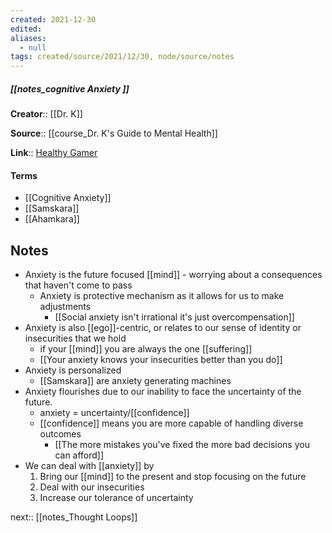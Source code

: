 ```yaml
---
created: 2021-12-30 
edited: 
aliases:
  - null
tags: created/source/2021/12/30, node/source/notes
---
```


##### [[notes_cognitive Anxiety ]]

**Creator**:: [[Dr. K]]
 
**Source**:: [[course_Dr. K's Guide to Mental Health]]

**Link**:: [Healthy Gamer](https://coaching.healthygamer.gg/guide/lessons/cognitive-anxiety)

#### Terms

- [[Cognitive Anxiety]]
- [[Samskara]]
- [[Ahamkara]]

## Notes

- Anxiety is the future focused [[mind]] - worrying about a consequences that haven't come to pass
	- Anxiety is protective mechanism as it allows for us to make adjustments
		- [[Social anxiety isn't irrational it's just overcompensation]]
- Anxiety is also [[ego]]-centric, or relates to our sense of identity or insecurities that we hold
	- if your [[mind]] you are always the one [[suffering]]
	- [[Your anxiety knows your insecurities better than you do]]
- Anxiety is personalized
	- [[Samskara]] are anxiety generating machines 
- Anxiety flourishes due to our inability to face the uncertainty of the future.
	- anxiety = uncertainty/[[confidence]]
	- [[confidence]] means you are more capable of handling diverse outcomes
		- [[The more mistakes you've fixed the more bad decisions you can afford]]
- We can deal with [[anxiety]] by 
	1. Bring our [[mind]] to the present and stop focusing on the future
	2. Deal with our insecurities 
	3. Increase our tolerance of uncertainty

next:: [[notes_Thought Loops]]